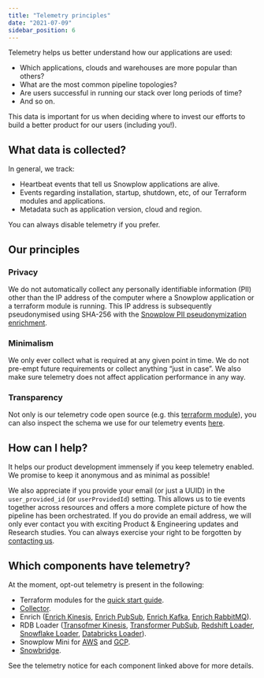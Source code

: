 ```yaml
---
title: "Telemetry principles"
date: "2021-07-09"
sidebar_position: 6
---
```


Telemetry helps us better understand how our applications are used:

* Which applications, clouds and warehouses are more popular than others?
* What are the most common pipeline topologies?
* Are users successful in running our stack over long periods of time?
* And so on.

This data is important for us when deciding where to invest our efforts to build a better product for our users (including you!).

## What data is collected?

In general, we track:
* Heartbeat events that tell us Snowplow applications are alive.
* Events regarding installation, startup, shutdown, etc, of our Terraform modules and applications.
* Metadata such as application version, cloud and region.

You can always disable telemetry if you prefer.

## Our principles

### Privacy

We do not automatically collect any personally identifiable information (PII) other than the IP address of the computer where a Snowplow application or a terraform module is running. This IP address is subsequently pseudonymised using SHA-256 with the [Snowplow PII pseudonymization enrichment](/docs/enriching-your-data/available-enrichments/pii-pseudonymization-enrichment/index.md).

### Minimalism

We only ever collect what is required at any given point in time. We do not pre-empt future requirements or collect anything “just in case”. We also make sure telemetry does not affect application performance in any way.

### Transparency

Not only is our telemetry code open source (e.g. this [terraform module](https://github.com/snowplow-devops/terraform-snowplow-telemetry)), you can also inspect the schema we use for our telemetry events [here](https://raw.githubusercontent.com/snowplow/iglu-central/master/schemas/com.snowplowanalytics.oss/oss_context/jsonschema/1-0-1).

## How can I help?

It helps our product development immensely if you keep telemetry enabled. We promise to keep it anonymous and as minimal as possible!

We also appreciate if you provide your email (or just a UUID) in the `user_provided_id` (or `userProvidedId`) setting. This allows us to tie events together across resources and offers a more complete picture of how the pipeline has been orchestrated. If you do provide an email address, we will only ever contact you with exciting Product & Engineering updates and Research studies. You can always exercise your right to be forgotten by [contacting us](https://snowplow.io/contact-us/).

## Which components have telemetry?

At the moment, opt-out telemetry is present in the following:
* Terraform modules for the [quick start guide](/docs/getting-started-on-snowplow-open-source/quick-start/index.md).
* [Collector](/docs/pipeline-components-and-applications/stream-collector/setup/index.md).
* Enrich ([Enrich Kinesis](/docs/pipeline-components-and-applications/enrichment-components/enrich-kinesis/index.md), [Enrich PubSub](/docs/pipeline-components-and-applications/enrichment-components/enrich-pubsub/index.md), [Enrich Kafka](/docs/pipeline-components-and-applications/enrichment-components/enrich-kafka/index.md), [Enrich RabbitMQ](/docs/pipeline-components-and-applications/enrichment-components/enrich-rabbitmq/index.md)).
* RDB Loader ([Transofmer Kinesis](/docs/pipeline-components-and-applications/loaders-storage-targets/snowplow-rdb-loader/transforming-enriched-data/stream-transformer/transformer-kinesis/index.md), [Transformer PubSub](/docs/pipeline-components-and-applications/loaders-storage-targets/snowplow-rdb-loader/transforming-enriched-data/stream-transformer/transformer-pubsub/index.md), [Redshift Loader](/docs/pipeline-components-and-applications/loaders-storage-targets/snowplow-rdb-loader/loading-transformed-data/redshift-loader/index.md), [Snowflake Loader](/docs/pipeline-components-and-applications/loaders-storage-targets/snowplow-rdb-loader/loading-transformed-data/snowflake-loader/index.md), [Databricks Loader](/docs/pipeline-components-and-applications/loaders-storage-targets/snowplow-rdb-loader/loading-transformed-data/databricks-loader/index.md)).
* Snowplow Mini for [AWS](/docs/pipeline-components-and-applications/snowplow-mini/setup-guide-for-aws/index.md) and [GCP](/docs/pipeline-components-and-applications/snowplow-mini/setup-guide-for-gcp/index.md).
* [Snowbridge](/docs/destinations/forwarding-events/snowbridge/getting-started/distribution-and-deployment.md).


See the telemetry notice for each component linked above for more details.
